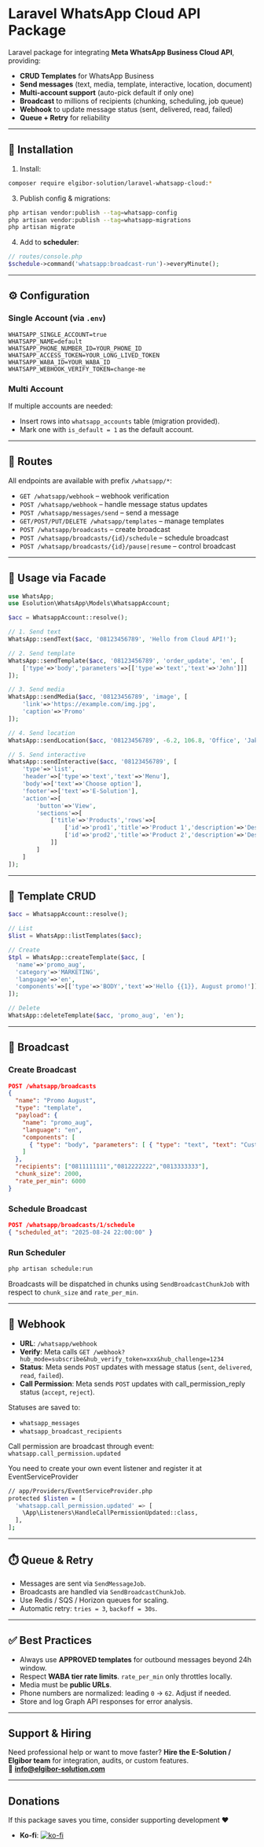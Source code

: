 # Laravel WhatsApp Cloud API Package

Laravel package for integrating **Meta WhatsApp Business Cloud API**, providing:

- **CRUD Templates** for WhatsApp Business
- **Send messages** (text, media, template, interactive, location, document)
- **Multi-account support** (auto-pick default if only one)
- **Broadcast** to millions of recipients (chunking, scheduling, job queue)
- **Webhook** to update message status (sent, delivered, read, failed)
- **Queue + Retry** for reliability

---

## 🚀 Installation

1. Install:
```bash
composer require elgibor-solution/laravel-whatsapp-cloud:*
```

3. Publish config & migrations:
```bash
php artisan vendor:publish --tag=whatsapp-config
php artisan vendor:publish --tag=whatsapp-migrations
php artisan migrate
```

4. Add to **scheduler**:
```php
// routes/console.php
$schedule->command('whatsapp:broadcast-run')->everyMinute();
```

---

## ⚙️ Configuration

### Single Account (via `.env`)

```env
WHATSAPP_SINGLE_ACCOUNT=true
WHATSAPP_NAME=default
WHATSAPP_PHONE_NUMBER_ID=YOUR_PHONE_ID
WHATSAPP_ACCESS_TOKEN=YOUR_LONG_LIVED_TOKEN
WHATSAPP_WABA_ID=YOUR_WABA_ID
WHATSAPP_WEBHOOK_VERIFY_TOKEN=change-me
```

### Multi Account
If multiple accounts are needed:
- Insert rows into `whatsapp_accounts` table (migration provided).
- Mark one with `is_default = 1` as the default account.

---

## 📡 Routes

All endpoints are available with prefix `/whatsapp/*`:

- `GET /whatsapp/webhook` – webhook verification
- `POST /whatsapp/webhook` – handle message status updates
- `POST /whatsapp/messages/send` – send a message
- `GET/POST/PUT/DELETE /whatsapp/templates` – manage templates
- `POST /whatsapp/broadcasts` – create broadcast
- `POST /whatsapp/broadcasts/{id}/schedule` – schedule broadcast
- `POST /whatsapp/broadcasts/{id}/pause|resume` – control broadcast

---

## 🧩 Usage via Facade

```php
use WhatsApp;
use Esolution\WhatsApp\Models\WhatsappAccount;

$acc = WhatsappAccount::resolve();

// 1. Send text
WhatsApp::sendText($acc, '08123456789', 'Hello from Cloud API!');

// 2. Send template
WhatsApp::sendTemplate($acc, '08123456789', 'order_update', 'en', [
    ['type'=>'body','parameters'=>[['type'=>'text','text'=>'John']]]
]);

// 3. Send media
WhatsApp::sendMedia($acc, '08123456789', 'image', [
    'link'=>'https://example.com/img.jpg',
    'caption'=>'Promo'
]);

// 4. Send location
WhatsApp::sendLocation($acc, '08123456789', -6.2, 106.8, 'Office', 'Jakarta');

// 5. Send interactive
WhatsApp::sendInteractive($acc, '08123456789', [
    'type'=>'list',
    'header'=>['type'=>'text','text'=>'Menu'],
    'body'=>['text'=>'Choose option'],
    'footer'=>['text'=>'E-Solution'],
    'action'=>[
        'button'=>'View',
        'sections'=>[
            ['title'=>'Products','rows'=>[
                ['id'=>'prod1','title'=>'Product 1','description'=>'Description 1'],
                ['id'=>'prod2','title'=>'Product 2','description'=>'Description 2'],
            ]]
        ]
    ]
]);
```

---

## 📜 Template CRUD

```php
$acc = WhatsappAccount::resolve();

// List
$list = WhatsApp::listTemplates($acc);

// Create
$tpl = WhatsApp::createTemplate($acc, [
  'name'=>'promo_aug',
  'category'=>'MARKETING',
  'language'=>'en',
  'components'=>[['type'=>'BODY','text'=>'Hello {{1}}, August promo!']]
]);

// Delete
WhatsApp::deleteTemplate($acc, 'promo_aug', 'en');
```

---

## 📢 Broadcast

### Create Broadcast
```json
POST /whatsapp/broadcasts
{
  "name": "Promo August",
  "type": "template",
  "payload": {
    "name": "promo_aug",
    "language": "en",
    "components": [
      { "type": "body", "parameters": [ { "type": "text", "text": "Customer" } ] }
    ]
  },
  "recipients": ["0811111111","0812222222","0813333333"],
  "chunk_size": 2000,
  "rate_per_min": 6000
}
```

### Schedule Broadcast
```json
POST /whatsapp/broadcasts/1/schedule
{ "scheduled_at": "2025-08-24 22:00:00" }
```

### Run Scheduler
```bash
php artisan schedule:run
```

Broadcasts will be dispatched in chunks using `SendBroadcastChunkJob` with respect to `chunk_size` and `rate_per_min`.

---

## 🔔 Webhook

- **URL**: `/whatsapp/webhook`
- **Verify**: Meta calls `GET /webhook?hub_mode=subscribe&hub_verify_token=xxx&hub_challenge=1234`
- **Status**: Meta sends `POST` updates with message status (`sent`, `delivered`, `read`, `failed`).
- **Call Permission**: Meta sends `POST` updates with call_permission_reply status (`accept`, `reject`).

Statuses are saved to:
- `whatsapp_messages`
- `whatsapp_broadcast_recipients`

Call permission are broadcast through event: 
`whatsapp.call_permission.updated`

You need to create your own event listener and register it at EventServiceProvider
```bash
// app/Providers/EventServiceProvider.php
protected $listen = [
  'whatsapp.call_permission.updated' => [
    \App\Listeners\HandleCallPermissionUpdated::class,
  ],
];
```


---

## ⏱️ Queue & Retry

- Messages are sent via `SendMessageJob`.
- Broadcasts are handled via `SendBroadcastChunkJob`.
- Use Redis / SQS / Horizon queues for scaling.
- Automatic retry: `tries = 3`, `backoff = 30s`.

---

## ✅ Best Practices

- Always use **APPROVED templates** for outbound messages beyond 24h window.
- Respect **WABA tier rate limits**. `rate_per_min` only throttles locally.
- Media must be **public URLs**.
- Phone numbers are normalized: leading `0` → `62`. Adjust if needed.
- Store and log Graph API responses for error analysis.

---

## Support & Hiring

Need professional help or want to move faster? **Hire the E-Solution / Elgibor team** for integration, audits, or custom features.  
📧 **info@elgibor-solution.com**

---

## Donations

If this package saves you time, consider supporting development ❤️

- **Ko‑fi**: [![ko-fi](https://ko-fi.com/img/githubbutton_sm.svg)](https://ko-fi.com/U7U21L7D5J)
